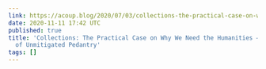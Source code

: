 ```yaml
---
link: https://acoup.blog/2020/07/03/collections-the-practical-case-on-why-we-need-the-humanities/amp/?__twitter_impression=true
date: 2020-11-11 17:42 UTC
published: true
title: 'Collections: The Practical Case on Why We Need the Humanities – A Collection
  of Unmitigated Pedantry'
tags: []
---
```



